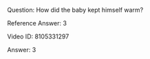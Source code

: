 Question: How did the baby kept himself warm?

Reference Answer: 3

Video ID: 8105331297

Answer: 3


